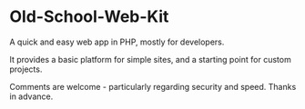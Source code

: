 Old-School-Web-Kit
==================

A quick and easy web app in PHP, mostly for developers.

It provides a basic platform for simple sites, and a starting point for custom projects.

Comments are welcome - particularly regarding security and speed.  Thanks in advance.
